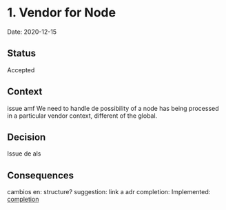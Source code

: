 # 1. Vendor for Node

Date: 2020-12-15

## Status

Accepted

## Context
issue amf
We need to handle de possibility of a node has being processed in a particular vendor context, different of the global.

## Decision

Issue de als 

## Consequences

cambios en: structure? suggestion: link a adr completion: 
Implemented: [completion](../completion/0002-type-suggestion-by-vendor.md)
